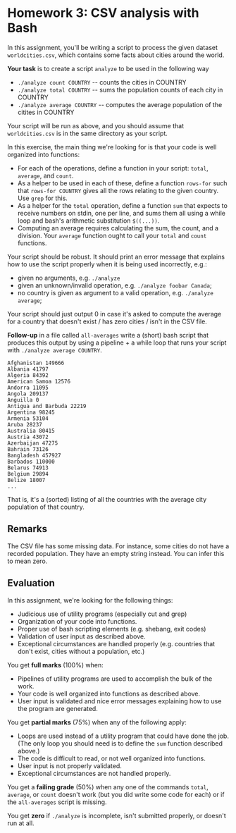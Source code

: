 # Homework 3: CSV analysis with Bash

In this assignment, you'll be writing a script to process the given dataset `worldcities.csv`,
which contains some facts about cities around the world.

**Your task** is to create a script `analyze` to be used in the following way

* `./analyze count COUNTRY` -- counts the cities in COUNTRY
* `./analyze total COUNTRY` -- sums the population counts of each city in COUNTRY
* `./analyze average COUNTRY` -- computes the average population of the citites in COUNTRY

Your script will be run as above, and you should assume that `worldcities.csv` is in the same
directory as your script.

In this exercise, the main thing we're looking for is that your code is well organized into
functions:

* For each of the operations, define a function in your script: `total`, `average`, and `count`.
* As a helper to be used in each of these, define a function `rows-for` such that `rows-for
  COUNTRY` gives all the rows relating to the given country. Use `grep` for this.
* As a helper for the `total` operation, define a function `sum` that expects to receive numbers on
  stdin, one per line, and sums them all using a while loop and bash's arithmetic substitution
  `$((...))`.
* Computing an average requires calculating the sum, the count, and a division. Your `average`
  function ought to call your `total` and `count` functions.

Your script should be robust. It should print an error message that explains how to use the script
properly when it is being used incorrectly, e.g.:

* given no arguments, e.g. `./analyze`
* given an unknown/invalid operation, e.g. `./analyze foobar Canada`;
* no country is given as argument to a valid operation, e.g. `./analyze average`;

Your script should just output 0 in case it's asked to compute the average for a country that
doesn't exist / has zero cities / isn't in the CSV file.

**Follow-up** in a file called `all-averages` write a (short) bash script that produces this output
by using a pipeline + a while loop that runs your script with `./analyze average COUNTRY`.

```
Afghanistan 149666
Albania 41797
Algeria 84392
American Samoa 12576
Andorra 11095
Angola 209137
Anguilla 0
Antigua and Barbuda 22219
Argentina 98245
Armenia 53104
Aruba 28237
Australia 80415
Austria 43072
Azerbaijan 47275
Bahrain 73126
Bangladesh 457927
Barbados 110000
Belarus 74913
Belgium 29894
Belize 18007
...
```

That is, it's a (sorted) listing of all the countries with the average city population of that
country.

## Remarks

The CSV file has some missing data. For instance, some cities do not have a recorded population.
They have an empty string instead. You can infer this to mean zero.

## Evaluation

In this assignment, we're looking for the following things:

* Judicious use of utility programs (especially cut and grep)
* Organization of your code into functions.
* Proper use of bash scripting elements (e.g. shebang, exit codes)
* Validation of user input as described above.
* Exceptional circumstances are handled properly (e.g. countries that don't exist, cities without a
  population, etc.)

You get **full marks** (100%) when:

* Pipelines of utility programs are used to accomplish the bulk of the work.
* Your code is well organized into functions as described above.
* User input is validated and nice error messages explaining how to use the program are generated.

You get **partial marks** (75%) when any of the following apply:

* Loops are used instead of a utility program that could have done the job.
  (The only loop you should need is to define the `sum` function described above.)
* The code is difficult to read, or not well organized into functions.
* User input is not properly validated.
* Exceptional circumstances are not handled properly.

You get a **failing grade** (50%) when any one of the commands `total`, `average`, or `count`
doesn't work (but you did write some code for each) or if the `all-averages` script is missing.

You get **zero** if `./analyze` is incomplete, isn't submitted properly, or doesn't run at all.
